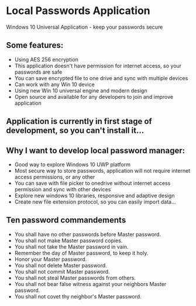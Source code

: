 # Local Passwords Application
Windows 10 Universal Application - keep your passwords secure
## Some features:
* Using AES 256 encryption
* This application doesn't have permission for internet access, so your passwords are safe
* You can save encrypted file to one drive and sync with multiple devices
* Can work with any Win 10 device
* Using new Win 10 universal engine and modern design
* Open source and available for any developers to join and improve application

## Application is currently in first stage of development, so you can't install it...

## Why I want to develop local password manager:
* Good way to explore Windows 10 UWP platform
* Most secure way to store passwords, application will not require internet access permissions, or any other
* You can save with file picker to onedrive without internet access permission and sync with other devices
* Explore new windows 10 libraries, responsive and adaptive design
* Create new file extension protocol, so you can easily import data... 

## Ten password commandements
* You shall have no other passwords before Master password.
* You shall not make Master password copies.
* You shall not take the Master password in vain.
* Remember the day of Master password, to keep it holy.
* Honor your Master password.
* You shall not delete Master password.
* You shall not commit Master password.
* You shall not steal Master passwords from others.
* You shall not bear false witness against your neighbors Master password.
* You shall not covet thy neighbor's Master password.
